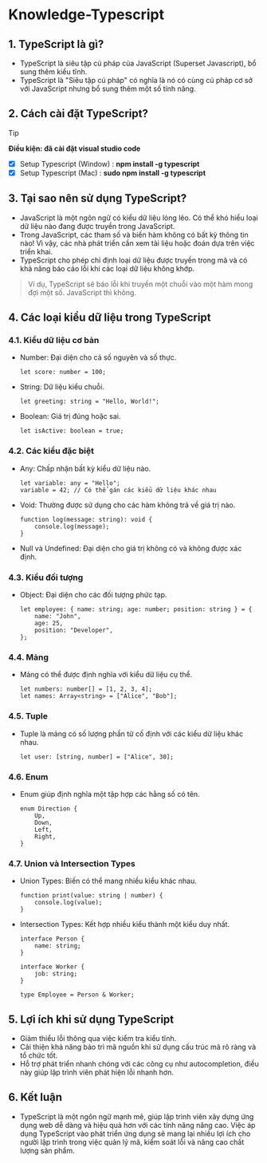 # Knowledge-Typescript

## 1. TypeScript là gì?
- TypeScript là siêu tập cú pháp của JavaScript (Superset Javascript), bổ sung thêm kiểu tĩnh.
- TypeScript là "Siêu tập cú pháp" có nghĩa là nó có cùng cú pháp cơ sở với JavaScript nhưng bổ sung thêm một số tính năng.
## 2. Cách cài đặt TypeScript?
> [!TIP]
> **Điều kiện: đã cài đặt visual studio code**
- [x] Setup Typescript (Window)  : **npm install -g typescript**
- [x] Setup Typescript (Mac)     : **sudo npm install -g typescript**
## 3. Tại sao nên sử dụng TypeScript?
- JavaScript là một ngôn ngữ có kiểu dữ liệu lỏng lẻo. Có thể khó hiểu loại dữ liệu nào đang được truyền trong JavaScript.
- Trong JavaScript, các tham số và biến hàm không có bất kỳ thông tin nào! Vì vậy, các nhà phát triển cần xem tài liệu hoặc đoán dựa trên việc triển khai.
- TypeScript cho phép chỉ định loại dữ liệu được truyền trong mã và có khả năng báo cáo lỗi khi các loại dữ liệu không khớp.
  
> Ví dụ, TypeScript sẽ báo lỗi khi truyền một chuỗi vào một hàm mong đợi một số. JavaScript thì không.
## 4. Các loại kiểu dữ liệu trong TypeScript
### 4.1. Kiểu dữ liệu cơ bản
+ Number: Đại diện cho cả số nguyên và số thực.
    ```
    let score: number = 100;  
    ```
+ String: Dữ liệu kiểu chuỗi.
    ```
    let greeting: string = "Hello, World!";  
    ```
+ Boolean: Giá trị đúng hoặc sai.
    ```
    let isActive: boolean = true;  
    ```
### 4.2. Các kiểu đặc biệt

+ Any: Chấp nhận bất kỳ kiểu dữ liệu nào.
    ```
    let variable: any = "Hello";  
    variable = 42; // Có thể gán các kiểu dữ liệu khác nhau  
    ```
+ Void: Thường được sử dụng cho các hàm không trả về giá trị nào.
    ```
    function log(message: string): void {  
        console.log(message);  
    }  
    ```
+ Null và Undefined: Đại diện cho giá trị không có và không được xác định.
### 4.3. Kiểu đối tượng
+ Object: Đại diện cho các đối tượng phức tạp.
    ```
    let employee: { name: string; age: number; position: string } = {  
        name: "John",  
        age: 25,  
        position: "Developer",  
    }; 
    ```
### 4.4. Mảng
+ Mảng có thể được định nghĩa với kiểu dữ liệu cụ thể.
    ```
    let numbers: number[] = [1, 2, 3, 4];  
    let names: Array<string> = ["Alice", "Bob"];  
    ```
### 4.5. Tuple
+ Tuple là mảng có số lượng phần tử cố định với các kiểu dữ liệu khác nhau.
    ```
    let user: [string, number] = ["Alice", 30];
    ```
### 4.6. Enum
+ Enum giúp định nghĩa một tập hợp các hằng số có tên.
    ```
    enum Direction {  
        Up,  
        Down,  
        Left,  
        Right,  
    }  
    ```
### 4.7. Union và Intersection Types
+ Union Types: Biến có thể mang nhiều kiểu khác nhau.
    ```
    function print(value: string | number) {  
        console.log(value);  
    }  
    ```
+ Intersection Types: Kết hợp nhiều kiểu thành một kiểu duy nhất.
    ```
    interface Person {  
        name: string;  
    }  
      
    interface Worker {  
        job: string;  
    }  
      
    type Employee = Person & Worker;  
    ```
## 5. Lợi ích khi sử dụng TypeScript
- Giảm thiểu lỗi thông qua việc kiểm tra kiểu tĩnh.
- Cải thiện khả năng bảo trì mã nguồn khi sử dụng cấu trúc mã rõ ràng và tổ chức tốt.
- Hỗ trợ phát triển nhanh chóng với các công cụ như autocompletion, điều này giúp lập trình viên phát hiện lỗi nhanh hơn.
## 6. Kết luận
- TypeScript là một ngôn ngữ mạnh mẽ, giúp lập trình viên xây dựng ứng dụng web dễ dàng và hiệu quả hơn với các tính năng nâng cao. Việc áp dụng TypeScript vào phát triển ứng dụng sẽ mang lại nhiều lợi ích cho người lập trình trong việc quản lý mã, kiểm soát lỗi và nâng cao chất lượng sản phẩm.
